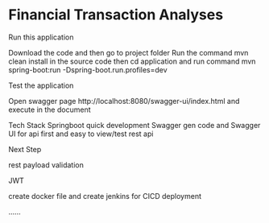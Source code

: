 # Financial Transaction Analyses

Run this application

Download the code and then go to project folder
Run the command mvn clean install in the source code
then cd application and run command mvn spring-boot:run -Dspring-boot.run.profiles=dev


Test the application

Open swagger page http://localhost:8080/swagger-ui/index.html and execute in the document


Tech Stack
Springboot quick development
Swagger gen code and Swagger UI for api first and easy to view/test rest api


Next Step 

rest payload validation

JWT

create docker file  and create jenkins for CICD deployment

......
